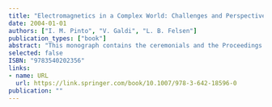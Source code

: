 ```yaml
---
title: "Electromagnetics in a Complex World: Challenges and Perspectives"
date: 2004-01-01
authors: ["I. M. Pinto", "V. Galdi", "L. B. Felsen"]
publication_types: ["book"]
abstract: "This monograph contains the ceremonials and the Proceedings pertaining to the Workshop/Minisymposium on 'Electromagnetics in a Complex World: Challenges and Perspectives,' convened at the University of Sannio, Ben­evento, Italy, from February 20-21, 2003, in connection with the bestowal of an honorary Laurea degree on Professor Leopold B. Felsen. The symposium was co-organized by Professors Innocenzo M. Pinto and Vincenzo Galdi, in consul­tation with Professor Felsen. The University of Sannio is a recently installed fast-growing university enrolling about 6,500 undergraduate and graduate stu­dents in its various programs (Law, Economics, Engineering, Sciences). The College of Engineering presently comprises 50 faculty members and about 1,500 students. The degree bestowal ceremony took place in the morning of February 20, 2003, and is documented (in English) in its entirety here in Part VI of these Proceedings (because of the international character of this two-day event, the program booklet provided for attendees of the degree award ceremony was printed in Italian and English). After a brief greeting by Prof. Aniello Cimitile, the President of the University of Sannio, Professor Pinto, who had originally proposed Prof. Felsen's nomination, delivered (in Italian) a detailed Laudatio, a laudatory discourse on the nominee's accomplishments and per­ sonality. This was followed by the nominee's Lectio, a retrospective covering his professional life as well as his social and cultural background, presented (in English) in a mixed style laced with humor, and comprising prose, verses, visuals, and photographs."
selected: false
ISBN: "9783540202356"
links:
- name: URL
  url: https://link.springer.com/book/10.1007/978-3-642-18596-0
publication: ""
---
```


